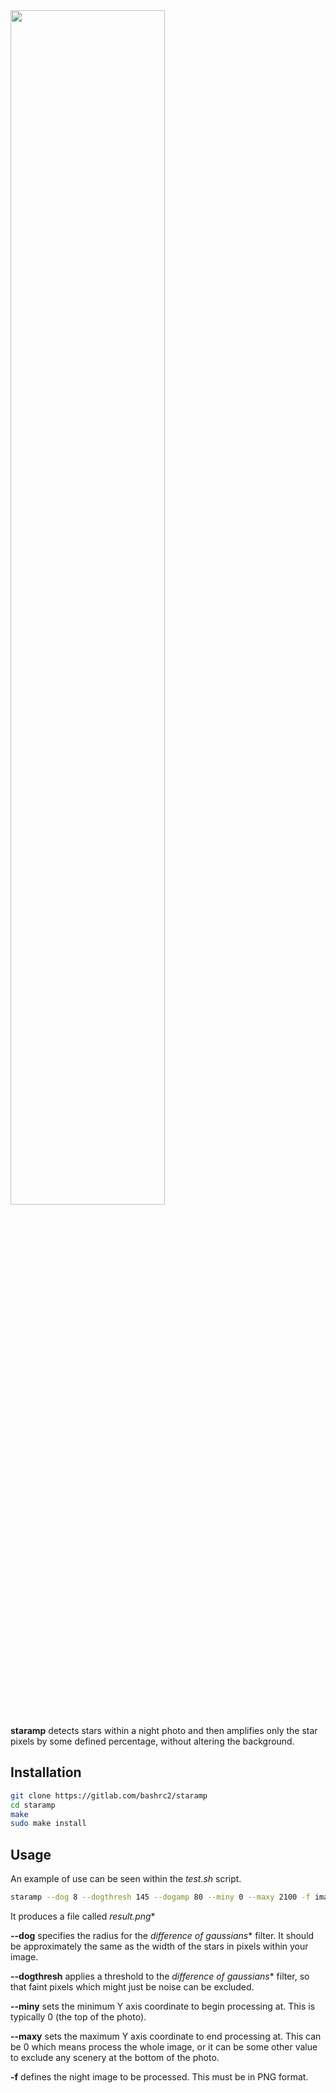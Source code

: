<img src="https://gitlab.com/bashrc2/libreserver/-/raw/main/images/example.jpg?raw=true" width="70%"/>

**staramp** detects stars within a night photo and then amplifies only the star pixels by some defined percentage, without altering the background.

## Installation

``` bash
git clone https://gitlab.com/bashrc2/staramp
cd staramp
make
sudo make install
```

## Usage

An example of use can be seen within the *test.sh* script.

``` bash
staramp --dog 8 --dogthresh 145 --dogamp 80 --miny 0 --maxy 2100 -f images/stars1.png
```

It produces a file called *result.png**

**--dog** specifies the radius for the *difference of gaussians** filter. It should be approximately the same as the width of the stars in pixels within your image.

**--dogthresh** applies a threshold to the *difference of gaussians** filter, so that faint pixels which might just be noise can be excluded.

**--miny** sets the minimum Y axis coordinate to begin processing at. This is typically 0 (the top of the photo).

**--maxy** sets the maximum Y axis coordinate to end processing at. This can be 0 which means process the whole image, or it can be some other value to exclude any scenery at the bottom of the photo.

**-f** defines the night image to be processed. This must be in PNG format.
